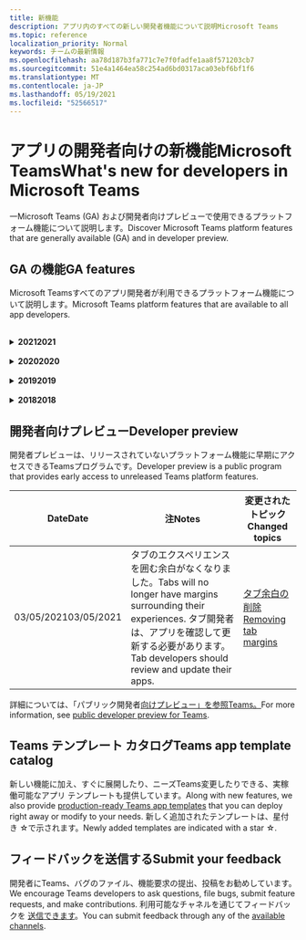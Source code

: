 ```yaml
---
title: 新機能
description: アプリ内のすべての新しい開発者機能について説明Microsoft Teams
ms.topic: reference
localization_priority: Normal
keywords: チームの最新情報
ms.openlocfilehash: aa78d187b3fa771c7e7f0fadfe1aa8f571203cb7
ms.sourcegitcommit: 51e4a1464ea58c254ad6bd0317aca03ebf6bf1f6
ms.translationtype: MT
ms.contentlocale: ja-JP
ms.lasthandoff: 05/19/2021
ms.locfileid: "52566517"
---
```

# <a name="whats-new-for-developers-in-microsoft-teams"></a><span data-ttu-id="814f4-104">アプリの開発者向けの新機能Microsoft Teams</span><span class="sxs-lookup"><span data-stu-id="814f4-104">What's new for developers in Microsoft Teams</span></span>

<span data-ttu-id="814f4-105">一Microsoft Teams (GA) および開発者向けプレビューで使用できるプラットフォーム機能について説明します。</span><span class="sxs-lookup"><span data-stu-id="814f4-105">Discover Microsoft Teams platform features that are generally available (GA) and in developer preview.</span></span>

## <a name="ga-features"></a><span data-ttu-id="814f4-106">GA の機能</span><span class="sxs-lookup"><span data-stu-id="814f4-106">GA features</span></span>

<span data-ttu-id="814f4-107">Microsoft Teamsすべてのアプリ開発者が利用できるプラットフォーム機能について説明します。</span><span class="sxs-lookup"><span data-stu-id="814f4-107">Microsoft Teams platform features that are available to all app developers.</span></span>

<br>

<details>

<summary><span data-ttu-id="814f4-108"><b>2021</b></span><span class="sxs-lookup"><span data-stu-id="814f4-108"><b>2021</b></span></span></summary>

| <span data-ttu-id="814f4-109">**Date**</span><span class="sxs-lookup"><span data-stu-id="814f4-109">**Date**</span></span> | <span data-ttu-id="814f4-110">**注**</span><span class="sxs-lookup"><span data-stu-id="814f4-110">**Notes**</span></span> | <span data-ttu-id="814f4-111">**変更されたトピック**</span><span class="sxs-lookup"><span data-stu-id="814f4-111">**Changed topics**</span></span> |
| -------- | --------- | ------------------ |
|<span data-ttu-id="814f4-112">05/13/2021</span><span class="sxs-lookup"><span data-stu-id="814f4-112">05/13/2021</span></span>|<span data-ttu-id="814f4-113">mConnect と Skooler に関する情報を追加しました。</span><span class="sxs-lookup"><span data-stu-id="814f4-113">Added information on mConnect and Skooler.</span></span>|[<span data-ttu-id="814f4-114">Moodle ラーニング管理システム</span><span class="sxs-lookup"><span data-stu-id="814f4-114">Moodle learning management system</span></span>](resources/moodle-overview.md)
|<span data-ttu-id="814f4-115">05/10/2021</span><span class="sxs-lookup"><span data-stu-id="814f4-115">05/10/2021</span></span>| <span data-ttu-id="814f4-116">マニフェスト v1.10 がリリースされました。</span><span class="sxs-lookup"><span data-stu-id="814f4-116">Manifest v1.10 is released.</span></span>|[<span data-ttu-id="814f4-117">マニフェスト スキーマ</span><span class="sxs-lookup"><span data-stu-id="814f4-117">Manifest schema</span></span>](resources/schema/manifest-schema.md) |
|<span data-ttu-id="814f4-118">05/10/2021</span><span class="sxs-lookup"><span data-stu-id="814f4-118">05/10/2021</span></span>| <span data-ttu-id="814f4-119">アプリのカスタマイズ機能。</span><span class="sxs-lookup"><span data-stu-id="814f4-119">App customization feature.</span></span>| [<span data-ttu-id="814f4-120">アプリのMicrosoft Teamsする</span><span class="sxs-lookup"><span data-stu-id="814f4-120">Designing your Microsoft Teams app</span></span>](~/concepts/design/design-teams-app-overview.md#app-customization) |
|<span data-ttu-id="814f4-121">05/07/2021</span><span class="sxs-lookup"><span data-stu-id="814f4-121">05/07/2021</span></span>| <span data-ttu-id="814f4-122">チャットでの音声通話とビデオ通話のディープ リンク。</span><span class="sxs-lookup"><span data-stu-id="814f4-122">Deep links for audio and video calls in chat.</span></span> |[<span data-ttu-id="814f4-123">ディープ リンク</span><span class="sxs-lookup"><span data-stu-id="814f4-123">Deep links</span></span>](concepts/build-and-test/deep-links.md#deep-linking-to-an-audio-or-audio-video-call) |
|<span data-ttu-id="814f4-124">04/30/2021</span><span class="sxs-lookup"><span data-stu-id="814f4-124">04/30/2021</span></span>|<span data-ttu-id="814f4-125">アプリをストアに発行する方法に関する新Teamsガイダンス。</span><span class="sxs-lookup"><span data-stu-id="814f4-125">New guidance on how to publish apps to the Teams store.</span></span>|<span data-ttu-id="814f4-126">[アプリを Teams ストア](concepts/deploy-and-publish/appsource/publish.md)に発行Teams[検証ガイドライン](concepts/deploy-and-publish/appsource/prepare/teams-store-validation-guidelines.md)</span><span class="sxs-lookup"><span data-stu-id="814f4-126">[Publish your app to the Teams store](concepts/deploy-and-publish/appsource/publish.md), [Teams store validation guidelines](concepts/deploy-and-publish/appsource/prepare/teams-store-validation-guidelines.md)</span></span> |
|<span data-ttu-id="814f4-127">04/29/2021</span><span class="sxs-lookup"><span data-stu-id="814f4-127">04/29/2021</span></span> | <span data-ttu-id="814f4-128">New: アダプティブ カードのユニバーサル アクション。</span><span class="sxs-lookup"><span data-stu-id="814f4-128">New: Universal Actions for Adaptive Cards.</span></span> | [<span data-ttu-id="814f4-129">アダプティブ カードのユニバーサル アクション</span><span class="sxs-lookup"><span data-stu-id="814f4-129">Universal Actions for Adaptive Cards</span></span>](task-modules-and-cards/cards/universal-actions-for-adaptive-cards/overview.md) |
|<span data-ttu-id="814f4-130">03/18/2021</span><span class="sxs-lookup"><span data-stu-id="814f4-130">03/18/2021</span></span>|<span data-ttu-id="814f4-131">注意: Bot Framework SDK のバージョン 4.10 以上に更新します。廃止プロセスと廃止プロセスを開始しました `TeamsInfo.getMembers` `TeamsInfo.GetMembersAsync` 。</span><span class="sxs-lookup"><span data-stu-id="814f4-131">Notice: Update to version 4.10 or above of the Bot Framework SDK, as we've started with the deprecation process for `TeamsInfo.getMembers` and `TeamsInfo.GetMembersAsync`.</span></span> | [<span data-ttu-id="814f4-132">チーム/チャット メンバーのボット API の変更</span><span class="sxs-lookup"><span data-stu-id="814f4-132">Bot API Changes for Team/Chat Members</span></span>](resources/team-chat-member-api-changes.md) |
|<span data-ttu-id="814f4-133">03/05/2021</span><span class="sxs-lookup"><span data-stu-id="814f4-133">03/05/2021</span></span>|<span data-ttu-id="814f4-134">注意: タブには、エクスペリエンスを囲む余白がなくなりました。</span><span class="sxs-lookup"><span data-stu-id="814f4-134">Notice: Tabs will no longer have margins surrounding their experiences.</span></span> <span data-ttu-id="814f4-135">タブ開発者は、アプリを確認して更新する必要があります。</span><span class="sxs-lookup"><span data-stu-id="814f4-135">Tab developers should review and update their apps.</span></span> | [<span data-ttu-id="814f4-136">タブ余白の削除</span><span class="sxs-lookup"><span data-stu-id="814f4-136">Removing tab margins</span></span>](resources/removing-tab-margins.md) |
|<span data-ttu-id="814f4-137">03/05/2021</span><span class="sxs-lookup"><span data-stu-id="814f4-137">03/05/2021</span></span>|<span data-ttu-id="814f4-138">既定のインストール スコープとグループ機能は、開発者プレビューに表示されます。</span><span class="sxs-lookup"><span data-stu-id="814f4-138">Default install scope and group capability is in developer preview.</span></span>| [<span data-ttu-id="814f4-139">既定のインストール スコープとグループ機能</span><span class="sxs-lookup"><span data-stu-id="814f4-139">Default install scope and group capability</span></span>](concepts/deploy-and-publish/add-default-install-scope.md) |
|<span data-ttu-id="814f4-140">03/05/2021</span><span class="sxs-lookup"><span data-stu-id="814f4-140">03/05/2021</span></span>|<span data-ttu-id="814f4-141">個人用アプリのタブを並べ替えます。</span><span class="sxs-lookup"><span data-stu-id="814f4-141">Reorder personal app tabs.</span></span>|[<span data-ttu-id="814f4-142">個人用アプリのチャット タブを並べ替える</span><span class="sxs-lookup"><span data-stu-id="814f4-142">Reorder the chat tab in personal apps</span></span>](tabs/how-to/create-tab-pages/content-page.md#reorder-static-personal-tabs)|
|<span data-ttu-id="814f4-143">03/04/2021</span><span class="sxs-lookup"><span data-stu-id="814f4-143">03/04/2021</span></span>|<span data-ttu-id="814f4-144">アダプティブ カードの情報マスキング。</span><span class="sxs-lookup"><span data-stu-id="814f4-144">Information masking in Adaptive cards.</span></span>| [<span data-ttu-id="814f4-145">アダプティブ カードの情報マスキング</span><span class="sxs-lookup"><span data-stu-id="814f4-145">Information masking in Adaptive cards</span></span>](task-modules-and-cards/cards/cards-format.md#information-masking-in-adaptive-cards) |
|<span data-ttu-id="814f4-146">02/19/2021</span><span class="sxs-lookup"><span data-stu-id="814f4-146">02/19/2021</span></span>|<span data-ttu-id="814f4-147">場所の機能が追加されました。</span><span class="sxs-lookup"><span data-stu-id="814f4-147">Added location capabilities.</span></span> <br/> <span data-ttu-id="814f4-148">場所機能の情報は、デバイス機能の概要、ネイティブ デバイスのアクセス許可、メディア機能の統合、QR またはバーコード スキャナー機能ファイルに追加されます。</span><span class="sxs-lookup"><span data-stu-id="814f4-148">Location capabilities information is added in the device capabilities overview, native device permissions, integrate media capabilities, and QR or barcode scanner capability files.</span></span>|<span data-ttu-id="814f4-149">[概要](concepts/device-capabilities/device-capabilities-overview.md)、[デバイスのアクセス許可の要求](concepts/device-capabilities/native-device-permissions.md)、[メディア機能の統合](concepts/device-capabilities/mobile-camera-image-permissions.md)[、QR またはバーコード](concepts/device-capabilities/qr-barcode-scanner-capability.md)スキャナー機能の統合、[場所の統合機能](concepts/device-capabilities/location-capability.md)</span><span class="sxs-lookup"><span data-stu-id="814f4-149">[Overview](concepts/device-capabilities/device-capabilities-overview.md), [Request device permissions](concepts/device-capabilities/native-device-permissions.md), [Integrate media capabilities](concepts/device-capabilities/mobile-camera-image-permissions.md), [Integrate QR or barcode scanner capability](concepts/device-capabilities/qr-barcode-scanner-capability.md), [Integrate location capabilities](concepts/device-capabilities/location-capability.md)</span></span> |
|<span data-ttu-id="814f4-150">02/18/2021</span><span class="sxs-lookup"><span data-stu-id="814f4-150">02/18/2021</span></span>|<span data-ttu-id="814f4-151">QR またはバーコード スキャナー機能を追加しました。</span><span class="sxs-lookup"><span data-stu-id="814f4-151">Added QR or barcode scanner capability.</span></span> <br/> <span data-ttu-id="814f4-152">QR またはバーコード スキャナーの機能情報は、デバイス機能の概要、ネイティブ デバイスのアクセス許可、およびメディア機能ファイルの統合に追加されます。</span><span class="sxs-lookup"><span data-stu-id="814f4-152">QR or barcode scanner  capability information is added in the device capabilities overview, native device permissions, and integrate media capabilities files.</span></span>|<span data-ttu-id="814f4-153">[概要](concepts/device-capabilities/device-capabilities-overview.md)、[デバイスのアクセス許可の要求](concepts/device-capabilities/native-device-permissions.md)、[メディア機能の統合](concepts/device-capabilities/mobile-camera-image-permissions.md)[、QR またはバーコード スキャナー機能の統合](concepts/device-capabilities/qr-barcode-scanner-capability.md)</span><span class="sxs-lookup"><span data-stu-id="814f4-153">[Overview](concepts/device-capabilities/device-capabilities-overview.md), [Request device permissions](concepts/device-capabilities/native-device-permissions.md), [Integrate media capabilities](concepts/device-capabilities/mobile-camera-image-permissions.md), [Integrate QR or barcode scanner capability](concepts/device-capabilities/qr-barcode-scanner-capability.md)</span></span> |
|<span data-ttu-id="814f4-154">02/09/2021</span><span class="sxs-lookup"><span data-stu-id="814f4-154">02/09/2021</span></span>|<span data-ttu-id="814f4-155">デバイス機能の概要を追加しました。</span><span class="sxs-lookup"><span data-stu-id="814f4-155">Added device capabilities overview.</span></span> <br/> <span data-ttu-id="814f4-156">マイク機能情報は、ネイティブ デバイスのアクセス許可に追加され、メディア機能ファイルを統合します。</span><span class="sxs-lookup"><span data-stu-id="814f4-156">Microphone capability information is added in the native device permissions and integrate media capabilities files.</span></span>|<span data-ttu-id="814f4-157">[概要](concepts/device-capabilities/device-capabilities-overview.md)、 [デバイスのアクセス許可の要求](concepts/device-capabilities/native-device-permissions.md)、 [メディア機能の統合](concepts/device-capabilities/mobile-camera-image-permissions.md)</span><span class="sxs-lookup"><span data-stu-id="814f4-157">[Overview](concepts/device-capabilities/device-capabilities-overview.md), [Request device permissions](concepts/device-capabilities/native-device-permissions.md), [Integrate media capabilities](concepts/device-capabilities/mobile-camera-image-permissions.md)</span></span>|

<br>

</details>

<br>

<details>
  
<summary><span data-ttu-id="814f4-158"><b>2020</b></span><span class="sxs-lookup"><span data-stu-id="814f4-158"><b>2020</b></span></span></summary>

| <span data-ttu-id="814f4-159">**Date**</span><span class="sxs-lookup"><span data-stu-id="814f4-159">**Date**</span></span> | <span data-ttu-id="814f4-160">**注**</span><span class="sxs-lookup"><span data-stu-id="814f4-160">**Notes**</span></span> | <span data-ttu-id="814f4-161">**変更されたトピック**</span><span class="sxs-lookup"><span data-stu-id="814f4-161">**Changed topics**</span></span> |
| -------- | --------- | ------------------ |
|<span data-ttu-id="814f4-162">11/30/2020</span><span class="sxs-lookup"><span data-stu-id="814f4-162">11/30/2020</span></span>|<span data-ttu-id="814f4-163">ID プラットフォームとタブTeams Toolkit Visual Studio Code統合。</span><span class="sxs-lookup"><span data-stu-id="814f4-163">Identity platform integration with Teams Toolkit and Visual Studio Code for tabs.</span></span>|[<span data-ttu-id="814f4-164">タブ用のシングル サインオンTeams ToolkitとVisual Studio Code認証</span><span class="sxs-lookup"><span data-stu-id="814f4-164">Single sign-on authentication with Teams Toolkit and Visual Studio Code for tabs</span></span>](toolkit/visual-studio-code-tab-sso.md)|
|<span data-ttu-id="814f4-165">11/16/2020</span><span class="sxs-lookup"><span data-stu-id="814f4-165">11/16/2020</span></span>|<span data-ttu-id="814f4-166">Teamsバージョン 1.8 に更新されたアプリ マニフェスト。</span><span class="sxs-lookup"><span data-stu-id="814f4-166">Teams app manifest updated to version 1.8.</span></span>|[<span data-ttu-id="814f4-167">リファレンス: マニフェスト スキーマのMicrosoft Teams</span><span class="sxs-lookup"><span data-stu-id="814f4-167">Reference: Manifest schema for Microsoft Teams</span></span>](resources/schema/manifest-schema.md)|
|<span data-ttu-id="814f4-168">11/10/2020</span><span class="sxs-lookup"><span data-stu-id="814f4-168">11/10/2020</span></span>|<span data-ttu-id="814f4-169">Teamsの設計ガイドラインを参照してください。</span><span class="sxs-lookup"><span data-stu-id="814f4-169">Teams bot design guidelines.</span></span>|[<span data-ttu-id="814f4-170">ボットの設計ガイドライン</span><span class="sxs-lookup"><span data-stu-id="814f4-170">Bot design guidelines</span></span>](bots/design/bots.md)|
|<span data-ttu-id="814f4-171">09/30/2020</span><span class="sxs-lookup"><span data-stu-id="814f4-171">09/30/2020</span></span>|<span data-ttu-id="814f4-172">モバイル デバイス上のボットへのファイルの送受信がサポートされています。</span><span class="sxs-lookup"><span data-stu-id="814f4-172">Sending and receiving files to bots on mobile devices is now supported.</span></span>|[<span data-ttu-id="814f4-173">ボットを介してファイルを送受信する</span><span class="sxs-lookup"><span data-stu-id="814f4-173">Send and receive files through your bot</span></span>](resources/bot-v3/bots-files.md)|
|<span data-ttu-id="814f4-174">09/22/2020</span><span class="sxs-lookup"><span data-stu-id="814f4-174">09/22/2020</span></span>|<span data-ttu-id="814f4-175">開発の開始に関する新Teams。</span><span class="sxs-lookup"><span data-stu-id="814f4-175">New information for getting started with Teams development.</span></span>|[<span data-ttu-id="814f4-176">アプリの最初のTeamsを作成する</span><span class="sxs-lookup"><span data-stu-id="814f4-176">Build your first Teams app overview</span></span>](build-your-first-app/build-first-app-overview.md)|
|<span data-ttu-id="814f4-177">09/18/2020</span><span class="sxs-lookup"><span data-stu-id="814f4-177">09/18/2020</span></span>|<span data-ttu-id="814f4-178">会議中のアプリのTeams (リリース プレビュー)。</span><span class="sxs-lookup"><span data-stu-id="814f4-178">Support for in-meeting Teams apps (Release Preview).</span></span>|<span data-ttu-id="814f4-179">[会議や会議Teamsアプリ](apps-in-teams-meetings/create-apps-for-teams-meetings.md)[のアプリをTeamsする](apps-in-teams-meetings/teams-apps-in-meetings.md)</span><span class="sxs-lookup"><span data-stu-id="814f4-179">[Create apps for Teams meetings](apps-in-teams-meetings/create-apps-for-teams-meetings.md) and [Apps in Teams meetings](apps-in-teams-meetings/teams-apps-in-meetings.md)</span></span>|
|<span data-ttu-id="814f4-180">08/19/2020</span><span class="sxs-lookup"><span data-stu-id="814f4-180">08/19/2020</span></span>|<span data-ttu-id="814f4-181">Microsoft TeamsメッセージをインポートGraph。</span><span class="sxs-lookup"><span data-stu-id="814f4-181">Import Teams messages with Microsoft Graph.</span></span>|[<span data-ttu-id="814f4-182">Microsoft Graph を使用してサードパーティのプラットフォーム メッセージを Teams にインポートする</span><span class="sxs-lookup"><span data-stu-id="814f4-182">Import third-party platform messages to Teams using Microsoft Graph</span></span>](graph-api/import-messages/import-external-messages-to-teams.md)
| <span data-ttu-id="814f4-183">08/12/2020</span><span class="sxs-lookup"><span data-stu-id="814f4-183">08/12/2020</span></span> |<span data-ttu-id="814f4-184">受信 Webhook でのアダプティブ カードのサポートが GA に移動しました。</span><span class="sxs-lookup"><span data-stu-id="814f4-184">Adaptive Cards support in incoming webhook moved to GA.</span></span>|[<span data-ttu-id="814f4-185">受信 Webhook を使用してアダプティブ カードを送信する</span><span class="sxs-lookup"><span data-stu-id="814f4-185">Send adaptive cards using an incoming webhook</span></span>](~/webhooks-and-connectors/how-to/connectors-using.md#send-adaptive-cards-using-an-incoming-webhook) |
|<span data-ttu-id="814f4-186">08/10/2020</span><span class="sxs-lookup"><span data-stu-id="814f4-186">08/10/2020</span></span>|<span data-ttu-id="814f4-187">アプリを使用Teamsを構築するVisual Studio Toolkit。</span><span class="sxs-lookup"><span data-stu-id="814f4-187">Get started building Teams apps with the Visual Studio Toolkit.</span></span>|[<span data-ttu-id="814f4-188">アプリとアプリのMicrosoft Teams ToolkitをVisual Studio Code</span><span class="sxs-lookup"><span data-stu-id="814f4-188">Build apps with the Microsoft Teams Toolkit and Visual Studio Code</span></span>](toolkit/visual-studio-overview.md) |
|<span data-ttu-id="814f4-189">08/06/2020</span><span class="sxs-lookup"><span data-stu-id="814f4-189">08/06/2020</span></span>|<span data-ttu-id="814f4-190">タブ SSO 認証のサポート。</span><span class="sxs-lookup"><span data-stu-id="814f4-190">Support for Tabs SSO authentication.</span></span>|<span data-ttu-id="814f4-191">[[SSO の設定] タブMicrosoft Teamsする](tabs/how-to/authentication/auth-aad-sso.md#develop-an-sso-microsoft-teams-tab)</span><span class="sxs-lookup"><span data-stu-id="814f4-191">[Develop an SSO Microsoft Teams Tab](tabs/how-to/authentication/auth-aad-sso.md#develop-an-sso-microsoft-teams-tab)</span></span> |
|<span data-ttu-id="814f4-192">07/27/2020</span><span class="sxs-lookup"><span data-stu-id="814f4-192">07/27/2020</span></span> | <span data-ttu-id="814f4-193">Graphボットとメッセージの管理 (パブリック プレビュー)。</span><span class="sxs-lookup"><span data-stu-id="814f4-193">Graph proactive bots and messages (Public Preview).</span></span>|[<span data-ttu-id="814f4-194">Microsoft Teams を使用して、プロアクティブ ボットのインストールとプロアクティブ メッセージングをGraph</span><span class="sxs-lookup"><span data-stu-id="814f4-194">Enable proactive bot installation and proactive messaging in Teams with Microsoft Graph</span></span>](graph-api/proactive-bots-and-messages/graph-proactive-bots-and-messages.md)|
| <span data-ttu-id="814f4-195">07/22/2020</span><span class="sxs-lookup"><span data-stu-id="814f4-195">07/22/2020</span></span> |<span data-ttu-id="814f4-196">モバイル デバイス機能の更新。</span><span class="sxs-lookup"><span data-stu-id="814f4-196">Mobile device capability updates.</span></span>|<span data-ttu-id="814f4-197">[[デバイスのアクセス許可を要求する] Microsoft Teamsタブ](concepts/device-capabilities/native-device-permissions.md)</span><span class="sxs-lookup"><span data-stu-id="814f4-197">[Request device permissions for your Microsoft Teams tab](concepts/device-capabilities/native-device-permissions.md)</span></span> |
|<span data-ttu-id="814f4-198">07/20/2020</span><span class="sxs-lookup"><span data-stu-id="814f4-198">07/20/2020</span></span>|<span data-ttu-id="814f4-199">TeamsAppSource 申請のアプリ検証ツール。</span><span class="sxs-lookup"><span data-stu-id="814f4-199">Teams App Validation Tool for AppSource submissions.</span></span>|[<span data-ttu-id="814f4-200">Teamsアプリ検証ツール</span><span class="sxs-lookup"><span data-stu-id="814f4-200">Teams App Validation Tool</span></span>](concepts/deploy-and-publish/appsource/prepare/submission-checklist.md)
|<span data-ttu-id="814f4-201">07/15/2020</span><span class="sxs-lookup"><span data-stu-id="814f4-201">07/15/2020</span></span>|<span data-ttu-id="814f4-202">ユーザーの仮想アシスタントを作成Teams。</span><span class="sxs-lookup"><span data-stu-id="814f4-202">Create a virtual assistant for Teams.</span></span>|[<span data-ttu-id="814f4-203">仮想アシスタントのMicrosoft Teams</span><span class="sxs-lookup"><span data-stu-id="814f4-203">Virtual Assistant for Microsoft Teams</span></span>](samples/virtual-assistant.md)|
|<span data-ttu-id="814f4-204">07/14/2020</span><span class="sxs-lookup"><span data-stu-id="814f4-204">07/14/2020</span></span>|<span data-ttu-id="814f4-205">ネイティブ読み込みインジケーターのドキュメントを表示する。</span><span class="sxs-lookup"><span data-stu-id="814f4-205">Surfacing a native loading indicator documentation.</span></span>|[<span data-ttu-id="814f4-206">ネイティブ読み込みインジケーターの表示</span><span class="sxs-lookup"><span data-stu-id="814f4-206">Showing a native loading indicator</span></span>](tabs/how-to/create-tab-pages/content-page.md#show-a-native-loading-indicator)
|<span data-ttu-id="814f4-207">07/01/2020</span><span class="sxs-lookup"><span data-stu-id="814f4-207">07/01/2020</span></span>|<span data-ttu-id="814f4-208">アプリの作成Teamsを開始Visual Studio Code Toolkit。</span><span class="sxs-lookup"><span data-stu-id="814f4-208">Get started building Teams apps with the Visual Studio Code Toolkit.</span></span>|[<span data-ttu-id="814f4-209">アプリとアプリのMicrosoft Teams ToolkitをVisual Studio Code</span><span class="sxs-lookup"><span data-stu-id="814f4-209">Build apps with the Microsoft Teams Toolkit and Visual Studio Code</span></span>](toolkit/visual-studio-code-overview.md) |
|<span data-ttu-id="814f4-210">07/01/2020</span><span class="sxs-lookup"><span data-stu-id="814f4-210">07/01/2020</span></span>|<span data-ttu-id="814f4-211">Web クライアントおよびデスクトップ クライアント用のタブ GA Teamsシングル サインオン。</span><span class="sxs-lookup"><span data-stu-id="814f4-211">Single sign-on for tabs GA for Teams web and desktop clients.</span></span>|[<span data-ttu-id="814f4-212">シングル Sign-On (SSO)</span><span class="sxs-lookup"><span data-stu-id="814f4-212">Single Sign-On (SSO)</span></span>](tabs/how-to/authentication/auth-aad-sso.md)|
|<span data-ttu-id="814f4-213">06/05/2020</span><span class="sxs-lookup"><span data-stu-id="814f4-213">06/05/2020</span></span>| <span data-ttu-id="814f4-214">バージョン 1.7 に更新されたマニフェスト スキーマ。</span><span class="sxs-lookup"><span data-stu-id="814f4-214">Manifest schema updated to version 1.7.</span></span>| [<span data-ttu-id="814f4-215">リファレンス: マニフェスト スキーマのMicrosoft Teams</span><span class="sxs-lookup"><span data-stu-id="814f4-215">Reference: Manifest schema for Microsoft Teams</span></span>](resources/schema/manifest-schema.md)|
|<span data-ttu-id="814f4-216">05/18/2020</span><span class="sxs-lookup"><span data-stu-id="814f4-216">05/18/2020</span></span>|<span data-ttu-id="814f4-217">アプリケーションとPower Virtual Agents統合Teams。</span><span class="sxs-lookup"><span data-stu-id="814f4-217">Integrate Power Virtual Agents with Teams.</span></span>|[<span data-ttu-id="814f4-218">チャットボットとPower Virtual Agentsを統合Microsoft Teams</span><span class="sxs-lookup"><span data-stu-id="814f4-218">Integrate a Power Virtual Agents chatbot with Microsoft Teams</span></span>](bots/how-to/add-power-virtual-agents-bot-to-teams.md)|
|<span data-ttu-id="814f4-219">04/01/2020</span><span class="sxs-lookup"><span data-stu-id="814f4-219">04/01/2020</span></span>|<span data-ttu-id="814f4-220">WFM システムを Shifts Connector と統合して、Teams。</span><span class="sxs-lookup"><span data-stu-id="814f4-220">Integrate WFM systems with Shifts Connector for Teams.</span></span>|[<span data-ttu-id="814f4-221">Microsoft TeamsWFM コネクタをシフトする</span><span class="sxs-lookup"><span data-stu-id="814f4-221">Microsoft Teams Shifts WFM connectors</span></span>](samples/shifts-wfm-connectors.md)
| <span data-ttu-id="814f4-222">03/24/2020</span><span class="sxs-lookup"><span data-stu-id="814f4-222">03/24/2020</span></span> | <span data-ttu-id="814f4-223">会話の 1 つのメンバーを取得するためのサポート、およびページメンバーの取得に関する追加のサポートが追加されました。</span><span class="sxs-lookup"><span data-stu-id="814f4-223">Added support for retrieving a single member of a conversation, and additional support for retrieving paged members.</span></span> | [<span data-ttu-id="814f4-224">Teams のコンテキストをボット用に取得する</span><span class="sxs-lookup"><span data-stu-id="814f4-224">Get Teams context for your bot</span></span>](~/bots/how-to/get-teams-context.md) |

<br>

</details>

<br>

<details>
  
<summary><span data-ttu-id="814f4-225"><b>2019</b></span><span class="sxs-lookup"><span data-stu-id="814f4-225"><b>2019</b></span></span></summary>

| <span data-ttu-id="814f4-226">**Date**</span><span class="sxs-lookup"><span data-stu-id="814f4-226">**Date**</span></span> | <span data-ttu-id="814f4-227">**注**</span><span class="sxs-lookup"><span data-stu-id="814f4-227">**Notes**</span></span> | <span data-ttu-id="814f4-228">**変更されたトピック**</span><span class="sxs-lookup"><span data-stu-id="814f4-228">**Changed topics**</span></span> |
| -------- | --------- | ------------------ |
| <span data-ttu-id="814f4-229">12/26/2019</span><span class="sxs-lookup"><span data-stu-id="814f4-229">12/26/2019</span></span> | <span data-ttu-id="814f4-230">ボットに送信されるペイロード内のパラメーターは暗号化されなくなったため、この値を使用してこれらのメッセージへのディープリンク `replyToId` を作成できます。</span><span class="sxs-lookup"><span data-stu-id="814f4-230">The `replyToId` parameter in payloads sent to a bot is no longer encrypted, allowing you to use this value to construct deeplinks to these messages.</span></span> <span data-ttu-id="814f4-231">メッセージ ペイロードには、パラメーターに暗号化された値が含まれます `legacy.replyToId` 。</span><span class="sxs-lookup"><span data-stu-id="814f4-231">Message payloads include the encrypted values in the parameter `legacy.replyToId`.</span></span>  |
| <span data-ttu-id="814f4-232">11/05/2019</span><span class="sxs-lookup"><span data-stu-id="814f4-232">11/05/2019</span></span> | <span data-ttu-id="814f4-233">JavaScript SDK を使用したシングル サインオンTeams使用します。</span><span class="sxs-lookup"><span data-stu-id="814f4-233">Single sign-on using the Teams JavaScript SDK.</span></span> | [<span data-ttu-id="814f4-234">シングル サインオン</span><span class="sxs-lookup"><span data-stu-id="814f4-234">Single sign-on</span></span>](tabs/how-to/authentication/auth-aad-sso.md) |
| <span data-ttu-id="814f4-235">10/31/2019</span><span class="sxs-lookup"><span data-stu-id="814f4-235">10/31/2019</span></span> | <span data-ttu-id="814f4-236">4.6 Bot Framework SDK を反映するように更新された会話型ボットとメッセージング拡張機能のドキュメント。</span><span class="sxs-lookup"><span data-stu-id="814f4-236">Conversational bots and messaging extension documentation updated to reflect the 4.6 Bot Framework SDK.</span></span> <span data-ttu-id="814f4-237">v3 SDK のドキュメントは、「リソース」セクションで参照できます。</span><span class="sxs-lookup"><span data-stu-id="814f4-237">Documentation for the v3 SDK is available in the Resources section.</span></span> | <span data-ttu-id="814f4-238">すべてのボットとメッセージング拡張機能のドキュメント。</span><span class="sxs-lookup"><span data-stu-id="814f4-238">All bot and messaging extension documentation.</span></span> |
| <span data-ttu-id="814f4-239">10/31/2019</span><span class="sxs-lookup"><span data-stu-id="814f4-239">10/31/2019</span></span> | <span data-ttu-id="814f4-240">新しいドキュメント構造と主要な記事のリファクタリング。</span><span class="sxs-lookup"><span data-stu-id="814f4-240">New documentation structure, and major article refactoring.</span></span> <span data-ttu-id="814f4-241">問題を作成して、任意のデッド リンクまたは 404 をGitHubしてください。</span><span class="sxs-lookup"><span data-stu-id="814f4-241">Please report any dead links or 404's by creating a GitHub Issue.</span></span> | <span data-ttu-id="814f4-242">彼ら皆！</span><span class="sxs-lookup"><span data-stu-id="814f4-242">All of them!</span></span> |
| <span data-ttu-id="814f4-243">09/13/2019</span><span class="sxs-lookup"><span data-stu-id="814f4-243">09/13/2019</span></span> | <span data-ttu-id="814f4-244">要求ボットは、アクション ベースのメッセージング拡張機能からインストールされます。</span><span class="sxs-lookup"><span data-stu-id="814f4-244">Request bot is installed from action-based messaging extension.</span></span> | [<span data-ttu-id="814f4-245">メッセージング拡張機能を使用してアクションを開始する</span><span class="sxs-lookup"><span data-stu-id="814f4-245">Initiate actions with messaging extensions</span></span>](resources/messaging-extension-v3/create-extensions.md#request-to-install-your-conversational-bot)
| <span data-ttu-id="814f4-246">08/28/2019</span><span class="sxs-lookup"><span data-stu-id="814f4-246">08/28/2019</span></span> | <span data-ttu-id="814f4-247">タブとコネクタのプライベート チャネルのサポート。</span><span class="sxs-lookup"><span data-stu-id="814f4-247">Support for private channels in tabs and Connectors.</span></span> | [<span data-ttu-id="814f4-248">タブのコンテキストを取得する</span><span class="sxs-lookup"><span data-stu-id="814f4-248">Get context for your tab</span></span>](tabs/how-to/access-teams-context.md#retrieving-context-in-private-channels) |
| <span data-ttu-id="814f4-249">06/20/2019</span><span class="sxs-lookup"><span data-stu-id="814f4-249">06/20/2019</span></span> | <span data-ttu-id="814f4-250">外部 Web サイトから、外部 Web サイトを別のチャネルTeamsします。</span><span class="sxs-lookup"><span data-stu-id="814f4-250">Share an external website, from an external website, into a Teams channel.</span></span> | [<span data-ttu-id="814f4-251">共有するTeams</span><span class="sxs-lookup"><span data-stu-id="814f4-251">Share to Teams</span></span>](~/share-to-teams.md) |
| <span data-ttu-id="814f4-252">05/25/2019</span><span class="sxs-lookup"><span data-stu-id="814f4-252">05/25/2019</span></span> | <span data-ttu-id="814f4-253">タスク モジュールからのボット メッセージで応答します。</span><span class="sxs-lookup"><span data-stu-id="814f4-253">Respond with bot message from task module.</span></span> | [<span data-ttu-id="814f4-254">タスク モジュールからのボット メッセージで応答する</span><span class="sxs-lookup"><span data-stu-id="814f4-254">Respond with bot message from task module</span></span>](resources/messaging-extension-v3/create-extensions.md#respond-with-an-adaptive-card-message-sent-from-a-bot) |
| <span data-ttu-id="814f4-255">05/25/2019</span><span class="sxs-lookup"><span data-stu-id="814f4-255">05/25/2019</span></span> | <span data-ttu-id="814f4-256">グループ チャット内のボット。</span><span class="sxs-lookup"><span data-stu-id="814f4-256">Bots in group chats.</span></span> | [<span data-ttu-id="814f4-257">グループ チャットまたはチャネルでボットを操作する</span><span class="sxs-lookup"><span data-stu-id="814f4-257">Interact with a bot in group chat or channel</span></span>](~/concepts/bots/bot-conversations/bots-conv-channel.md) |
| <span data-ttu-id="814f4-258">05/20/2019</span><span class="sxs-lookup"><span data-stu-id="814f4-258">05/20/2019</span></span> | <span data-ttu-id="814f4-259">アプリ マニフェストのローカライズ。</span><span class="sxs-lookup"><span data-stu-id="814f4-259">App manifest localization.</span></span> | [<span data-ttu-id="814f4-260">アプリのローカライズ</span><span class="sxs-lookup"><span data-stu-id="814f4-260">App localization</span></span>](~/publishing/apps-localization.md) |
| <span data-ttu-id="814f4-261">05/20/2019</span><span class="sxs-lookup"><span data-stu-id="814f4-261">05/20/2019</span></span> | <span data-ttu-id="814f4-262">メッセージアクション。</span><span class="sxs-lookup"><span data-stu-id="814f4-262">Message actions.</span></span> | [<span data-ttu-id="814f4-263">メッセージアクション</span><span class="sxs-lookup"><span data-stu-id="814f4-263">Message Actions</span></span>](resources/messaging-extension-v3/create-extensions.md#action-type-message-extensions) |
| <span data-ttu-id="814f4-264">05/20/2019</span><span class="sxs-lookup"><span data-stu-id="814f4-264">05/20/2019</span></span> | <span data-ttu-id="814f4-265">リンク解除 (カスタム URL プレビュー)。</span><span class="sxs-lookup"><span data-stu-id="814f4-265">Link unfurling (custom URL previews).</span></span> | [<span data-ttu-id="814f4-266">リンク展開</span><span class="sxs-lookup"><span data-stu-id="814f4-266">Link unfurling</span></span>](messaging-extensions/how-to/link-unfurling.md)|
| <span data-ttu-id="814f4-267">05/06/2019</span><span class="sxs-lookup"><span data-stu-id="814f4-267">05/06/2019</span></span> | <span data-ttu-id="814f4-268">ストア アプリのアプリケーション認定プログラム。</span><span class="sxs-lookup"><span data-stu-id="814f4-268">Application Certification program for store apps.</span></span> | [<span data-ttu-id="814f4-269">アプリケーション認定</span><span class="sxs-lookup"><span data-stu-id="814f4-269">Application Certification</span></span>](~/concepts/deploy-and-publish/appsource/post-publish/overview.md#complete-microsoft-365-certification) |
| <span data-ttu-id="814f4-270">05/06/2019</span><span class="sxs-lookup"><span data-stu-id="814f4-270">05/06/2019</span></span> | <span data-ttu-id="814f4-271">アプリ テンプレートが利用可能になります。</span><span class="sxs-lookup"><span data-stu-id="814f4-271">App Templates are now available.</span></span> | [<span data-ttu-id="814f4-272">アプリ テンプレート</span><span class="sxs-lookup"><span data-stu-id="814f4-272">App Templates</span></span>](~/samples/app-templates.md) |
| <span data-ttu-id="814f4-273">04/23/2019</span><span class="sxs-lookup"><span data-stu-id="814f4-273">04/23/2019</span></span> | <span data-ttu-id="814f4-274">アクション ベースのメッセージング拡張機能が利用可能になります。</span><span class="sxs-lookup"><span data-stu-id="814f4-274">Action-based Messaging Extensions are now available.</span></span> | [<span data-ttu-id="814f4-275">アクション ベースのメッセージ拡張機能</span><span class="sxs-lookup"><span data-stu-id="814f4-275">Action-based Message Extensions</span></span>](~/concepts/messaging-extensions/create-extensions.md) |
| <span data-ttu-id="814f4-276">02/18/2019</span><span class="sxs-lookup"><span data-stu-id="814f4-276">02/18/2019</span></span> | <span data-ttu-id="814f4-277">プライベート チャットへのディープ リンクの作成は、開発者のプレビューから外れ、利用できます。</span><span class="sxs-lookup"><span data-stu-id="814f4-277">Creating deep links to private chat is out of developer preview and available.</span></span> | [<span data-ttu-id="814f4-278">チャットへのディープ リンクの設定</span><span class="sxs-lookup"><span data-stu-id="814f4-278">Deep linking to a chat</span></span>](concepts/build-and-test/deep-links.md#deep-linking-to-a-chat) |
| <span data-ttu-id="814f4-279">01/23/2019</span><span class="sxs-lookup"><span data-stu-id="814f4-279">01/23/2019</span></span> | <span data-ttu-id="814f4-280">タブ コンテキストでの SKU と licenceType 情報の表示。</span><span class="sxs-lookup"><span data-stu-id="814f4-280">Surfacing SKU and licenceType information in the tab context.</span></span> | [<span data-ttu-id="814f4-281">タブ コンテキスト</span><span class="sxs-lookup"><span data-stu-id="814f4-281">Tab Context</span></span>](~/concepts/tabs/tabs-context.md) |

<br>

</details>

<br>

<details>

<summary><span data-ttu-id="814f4-282"><b>2018</b></span><span class="sxs-lookup"><span data-stu-id="814f4-282"><b>2018</b></span></span></summary>

| <span data-ttu-id="814f4-283">**Date**</span><span class="sxs-lookup"><span data-stu-id="814f4-283">**Date**</span></span> | <span data-ttu-id="814f4-284">**注**</span><span class="sxs-lookup"><span data-stu-id="814f4-284">**Notes**</span></span> | <span data-ttu-id="814f4-285">**変更されたトピック**</span><span class="sxs-lookup"><span data-stu-id="814f4-285">**Changed topics**</span></span> |
| -------- | --------- | ------------------ |
| <span data-ttu-id="814f4-286">2018 年 11 月 12 日</span><span class="sxs-lookup"><span data-stu-id="814f4-286">11/12/2018</span></span> | <span data-ttu-id="814f4-287">グループ チャット内のタブは、リリース済みバージョンの Teamsで使用し、開発者プレビューから移動されました。</span><span class="sxs-lookup"><span data-stu-id="814f4-287">Tabs in group chat is now available in the released version of Teams, and has been moved out of developer preview.</span></span> <span data-ttu-id="814f4-288">この作業の一環として、[タブ] セクションはわかりやすくするために再作業されています。</span><span class="sxs-lookup"><span data-stu-id="814f4-288">As part of this work, the tabs section has been reworked for clarity.</span></span>| [<span data-ttu-id="814f4-289">構成可能なタブ</span><span class="sxs-lookup"><span data-stu-id="814f4-289">Configurable tabs</span></span>](~/concepts/tabs/tabs-configurable.md) |
| <span data-ttu-id="814f4-290">11/11/2018</span><span class="sxs-lookup"><span data-stu-id="814f4-290">11/11/2018</span></span> | <span data-ttu-id="814f4-291">ノード JS と .NET/C# の開始は、Teams で App Studio を使用するように更新され、Azure での Node ベースの Teams アプリのホスティングに新しいセクションが追加されました。</span><span class="sxs-lookup"><span data-stu-id="814f4-291">Getting started for Node JS and for .NET/C# has been updated to use App Studio in Teams, and a new section has been added on hosting Node based Teams apps in Azure.</span></span> | <span data-ttu-id="814f4-292">[C#/.NET](~/get-started/get-started-dotnet-app-studio.md)と App Studio を使用して Microsoft Teams プラットフォームで始める 、 Node JS と[App Studio](~/get-started/get-started-nodejs-app-studio.md)を使用した Microsoft Teams プラットフォームの使用を開始する[、Azure](~/get-started/get-started-nodejs-in-azure.md)でノード Teams アプリをホストする</span><span class="sxs-lookup"><span data-stu-id="814f4-292">[Get started on the Microsoft Teams platform with C#/.NET and App Studio](~/get-started/get-started-dotnet-app-studio.md),  [Get started on the Microsoft Teams platform with Node JS and App Studio](~/get-started/get-started-nodejs-app-studio.md), [Host your Node Teams app in Azure](~/get-started/get-started-nodejs-in-azure.md)</span></span>|
| <span data-ttu-id="814f4-293">11/09/2018</span><span class="sxs-lookup"><span data-stu-id="814f4-293">11/09/2018</span></span> | <span data-ttu-id="814f4-294">これで、ユーザー間のプライベート チャットへのディープ リンクを作成できます。</span><span class="sxs-lookup"><span data-stu-id="814f4-294">You can now create deep links to private chats between users.</span></span> | [<span data-ttu-id="814f4-295">チャットへのディープ リンクの設定</span><span class="sxs-lookup"><span data-stu-id="814f4-295">Deep linking to a chat</span></span>](concepts/build-and-test/deep-links.md#deep-linking-to-a-chat) |
| <span data-ttu-id="814f4-296">2018 年 11 月 8 日</span><span class="sxs-lookup"><span data-stu-id="814f4-296">11/08/2018</span></span> | <span data-ttu-id="814f4-297">SharePoint Framework 1.7 が出荷され、web パーツとして [Microsoft Teams] タブSharePoint Framework機能が追加されました。</span><span class="sxs-lookup"><span data-stu-id="814f4-297">SharePoint Framework 1.7 has shipped and with it a new feature to use Microsoft Teams tab as a SharePoint Framework web part.</span></span> | <span data-ttu-id="814f4-298">[[タブ] SharePoint](~/concepts/tabs/tabs-in-sharepoint.md)</span><span class="sxs-lookup"><span data-stu-id="814f4-298">[Tabs in SharePoint](~/concepts/tabs/tabs-in-sharepoint.md)</span></span> |
| <span data-ttu-id="814f4-299">11/05/2018</span><span class="sxs-lookup"><span data-stu-id="814f4-299">11/05/2018</span></span> | <span data-ttu-id="814f4-300">タスク **モジュール機能** がリリースされました。</span><span class="sxs-lookup"><span data-stu-id="814f4-300">The **task module** feature was released.</span></span> <span data-ttu-id="814f4-301">タスク モジュールを使用すると、ボットとタブの両方から、Teamsアプリケーションでモーダル ポップアップ エクスペリエンスを作成できます。</span><span class="sxs-lookup"><span data-stu-id="814f4-301">A task module allows you to create modal popup experiences in your Teams application, from both bots and tabs.</span></span> <span data-ttu-id="814f4-302">ポップアップ内では、独自のカスタム HTML/JavaScript コードを実行したり、YouTube や Microsoft Stream ビデオなどの -based ウィジェットを表示したり、アダプティブ カードを `<iframe>` [表示することができます](/adaptive-cards/)。</span><span class="sxs-lookup"><span data-stu-id="814f4-302">Inside the popup, you can run your own custom HTML/JavaScript code, show an `<iframe>`-based widget such as a YouTube or Microsoft Stream video, or display an [Adaptive card](/adaptive-cards/).</span></span> | <span data-ttu-id="814f4-303">[タスク モジュールの概要](~/concepts/task-modules/task-modules-overview.md)、 [タブ内のタスク モジュール](~/concepts/task-modules/task-modules-tabs.md)、  [ボット内のタスク モジュール](~/concepts/task-modules/task-modules-bots.md)</span><span class="sxs-lookup"><span data-stu-id="814f4-303">[Task module Overview](~/concepts/task-modules/task-modules-overview.md), [task module in tabs](~/concepts/task-modules/task-modules-tabs.md),  [task module in bots](~/concepts/task-modules/task-modules-bots.md)</span></span> |
| <span data-ttu-id="814f4-304">10/05/2018</span><span class="sxs-lookup"><span data-stu-id="814f4-304">10/05/2018</span></span> | <span data-ttu-id="814f4-305">カードの書式設定情報は、デスクトップ、iOS、Android クライアントで更新され、テストTeams。</span><span class="sxs-lookup"><span data-stu-id="814f4-305">Formatting information for cards has been updated and tested in the desktop, iOS, and Android clients for Teams.</span></span> | <span data-ttu-id="814f4-306">[カード](~/concepts/cards/cards.md)、 [カードの書式設定](~/concepts/cards/cards-format.md)</span><span class="sxs-lookup"><span data-stu-id="814f4-306">[Cards](~/concepts/cards/cards.md), [Card formatting](~/concepts/cards/cards-format.md)</span></span> |
| <span data-ttu-id="814f4-307">09/24/2018</span><span class="sxs-lookup"><span data-stu-id="814f4-307">09/24/2018</span></span> | <span data-ttu-id="814f4-308">Microsoft Graph 用の通話とオンライン会議 API がベータ版にリリースされ、Teams アプリは音声とビデオを使用してユーザーと豊富なやり取りを行うことができます。</span><span class="sxs-lookup"><span data-stu-id="814f4-308">Calls and online meetings APIs for Microsoft Graph were released to beta, and Teams apps can now interact with users in rich ways using voice and video.</span></span> | <span data-ttu-id="814f4-309">[通話とオンライン会議](~/concepts/calls-and-meetings/registering-calling-bot.md)ボット [,](~/concepts/calls-and-meetings/real-time-media-concepts.md)リアルタイムメディアの概念 [,](~/concepts/calls-and-meetings/registering-calling-bot.md)呼び出しボットの登録 [,](~/concepts/calls-and-meetings/debugging-local-testing-calling-meeting-bots.md)デバッグとローカルテスト , [アプリケーション](~/concepts/calls-and-meetings/requirements-considerations-application-hosted-media-bots.md)ホスト型メディア , 着信通話通知 [の処理](~/concepts/calls-and-meetings/call-notifications.md)</span><span class="sxs-lookup"><span data-stu-id="814f4-309">[Calls and online meetings bots](~/concepts/calls-and-meetings/registering-calling-bot.md), [Real-time media concepts](~/concepts/calls-and-meetings/real-time-media-concepts.md), [Registering a calling bot](~/concepts/calls-and-meetings/registering-calling-bot.md), [Debugging and local testing](~/concepts/calls-and-meetings/debugging-local-testing-calling-meeting-bots.md), [Application-hosted media](~/concepts/calls-and-meetings/requirements-considerations-application-hosted-media-bots.md), [Handling incoming call notifications](~/concepts/calls-and-meetings/call-notifications.md)</span></span> |
| <span data-ttu-id="814f4-310">09/11/2018</span><span class="sxs-lookup"><span data-stu-id="814f4-310">09/11/2018</span></span> | <span data-ttu-id="814f4-311">タブ構成ページの高さが大幅に向上しました。</span><span class="sxs-lookup"><span data-stu-id="814f4-311">Tab configuration pages are now significantly taller.</span></span> | [<span data-ttu-id="814f4-312">タブデザイン</span><span class="sxs-lookup"><span data-stu-id="814f4-312">Tab Design</span></span>](tabs/design/tabs.md) |
| <span data-ttu-id="814f4-313">08/15/2018</span><span class="sxs-lookup"><span data-stu-id="814f4-313">08/15/2018</span></span> | <span data-ttu-id="814f4-314">アダプティブ カードは、アダプティブ カードでサポートTeams。</span><span class="sxs-lookup"><span data-stu-id="814f4-314">Adaptive cards are now supported in Teams.</span></span>|[<span data-ttu-id="814f4-315">Teams でのアダプティブ カードのアクション</span><span class="sxs-lookup"><span data-stu-id="814f4-315">Adaptive card actions in Teams</span></span>](task-modules-and-cards/cards/cards-reference.md#adaptive-card) |
| <span data-ttu-id="814f4-316">08/10/2018</span><span class="sxs-lookup"><span data-stu-id="814f4-316">08/10/2018</span></span> | <span data-ttu-id="814f4-317">DevTools のクライアント サポート。</span><span class="sxs-lookup"><span data-stu-id="814f4-317">Client support for DevTools.</span></span>| [<span data-ttu-id="814f4-318">デスクトップ クライアントMicrosoft Teams DevTools</span><span class="sxs-lookup"><span data-stu-id="814f4-318">DevTools for the Microsoft Teams Desktop Client</span></span>](~/resources/dev-preview/developer-preview-tools.md)|
| <span data-ttu-id="814f4-319">08/08/2018</span><span class="sxs-lookup"><span data-stu-id="814f4-319">08/08/2018</span></span> | <span data-ttu-id="814f4-320">メッセージング拡張機能は複数のコマンドをサポートしています。</span><span class="sxs-lookup"><span data-stu-id="814f4-320">Messaging extensions now supports multiple commands.</span></span> <span data-ttu-id="814f4-321">この機能は現在Developer Previewされ、すべてのユーザーにリリースされました。</span><span class="sxs-lookup"><span data-stu-id="814f4-321">This feature has been in Developer Preview, and is now released to all users.</span></span>| [<span data-ttu-id="814f4-322">composeExtensions.commands</span><span class="sxs-lookup"><span data-stu-id="814f4-322">composeExtensions.commands</span></span>](~/resources/schema/manifest-schema.md#composeextensionscommands)|
| <span data-ttu-id="814f4-323">08/07/2018</span><span class="sxs-lookup"><span data-stu-id="814f4-323">08/07/2018</span></span> | <span data-ttu-id="814f4-324">コネクタでインライン構成がサポートされました。</span><span class="sxs-lookup"><span data-stu-id="814f4-324">Inline configuration is now supported in Connectors.</span></span> <span data-ttu-id="814f4-325">Connectors のドキュメントも、わかりやすくするために改訂および拡張されました。</span><span class="sxs-lookup"><span data-stu-id="814f4-325">The Connectors documentation has also been revised and expanded for clarity.</span></span>| [<span data-ttu-id="814f4-326">コネクタ</span><span class="sxs-lookup"><span data-stu-id="814f4-326">Connectors</span></span>](~/concepts/connectors/connectors.md)|
| <span data-ttu-id="814f4-327">08/06/2018</span><span class="sxs-lookup"><span data-stu-id="814f4-327">08/06/2018</span></span> | <span data-ttu-id="814f4-328">これで、ボットはファイルの送受信を行うことができます。</span><span class="sxs-lookup"><span data-stu-id="814f4-328">Your bot can now send and receive files.</span></span>| [<span data-ttu-id="814f4-329">ボットを介してファイルを送受信する</span><span class="sxs-lookup"><span data-stu-id="814f4-329">Send and receive files through your bot</span></span>](~/bots/how-to/bots-filesv4.md)|
| <span data-ttu-id="814f4-330">07/23/2018</span><span class="sxs-lookup"><span data-stu-id="814f4-330">07/23/2018</span></span> | <span data-ttu-id="814f4-331">アプリの再認定に関する情報が [発行] セクションに追加されました。</span><span class="sxs-lookup"><span data-stu-id="814f4-331">Information about app re-certification has been added to the Publishing section.</span></span> |[<span data-ttu-id="814f4-332">マニフェストのアクセス許可</span><span class="sxs-lookup"><span data-stu-id="814f4-332">Manifest permissions</span></span>](resources/schema/manifest-schema.md#permissions)|
| <span data-ttu-id="814f4-333">07/16/2018</span><span class="sxs-lookup"><span data-stu-id="814f4-333">07/16/2018</span></span> | <span data-ttu-id="814f4-334">タブ構成ページには、より多くの領域が割り当てられている。</span><span class="sxs-lookup"><span data-stu-id="814f4-334">More space has been allocated to the tab configuration page.</span></span> | [<span data-ttu-id="814f4-335">タブ構成ページが大幅に高い</span><span class="sxs-lookup"><span data-stu-id="814f4-335">The tab configuration page is significantly taller</span></span>](tabs/design/tabs.md)|
| <span data-ttu-id="814f4-336">07/12/2018</span><span class="sxs-lookup"><span data-stu-id="814f4-336">07/12/2018</span></span> | <span data-ttu-id="814f4-337">ゲスト アクセスに関する情報。</span><span class="sxs-lookup"><span data-stu-id="814f4-337">Information on guest access.</span></span> | [<span data-ttu-id="814f4-338">Microsoft Teams でのゲスト アクセス</span><span class="sxs-lookup"><span data-stu-id="814f4-338">Guest access in Microsoft Teams</span></span>](/microsoftteams/guest-access#guest-access-overview)|
| <span data-ttu-id="814f4-339">06/07/2018</span><span class="sxs-lookup"><span data-stu-id="814f4-339">06/07/2018</span></span> | <span data-ttu-id="814f4-340">テナント アプリ カタログMicrosoft Teams情報が追加されました。</span><span class="sxs-lookup"><span data-stu-id="814f4-340">Information for the Microsoft Teams Tenant App Catalog has been added.</span></span> | [<span data-ttu-id="814f4-341">アプリをMicrosoft Teamsする</span><span class="sxs-lookup"><span data-stu-id="814f4-341">Publish your Microsoft Teams app</span></span>](~/publishing/apps-publish.md)|
| <span data-ttu-id="814f4-342">05/29/2018</span><span class="sxs-lookup"><span data-stu-id="814f4-342">05/29/2018</span></span> | <span data-ttu-id="814f4-343">アダプティブ カードは、Teams。</span><span class="sxs-lookup"><span data-stu-id="814f4-343">Adaptive cards are supported in Teams.</span></span> | [<span data-ttu-id="814f4-344">Teams でのアダプティブ カードのアクション</span><span class="sxs-lookup"><span data-stu-id="814f4-344">Adaptive card actions in Teams</span></span>](task-modules-and-cards/cards/cards-reference.md) |
| <span data-ttu-id="814f4-345">04/17/2018</span><span class="sxs-lookup"><span data-stu-id="814f4-345">04/17/2018</span></span> | <span data-ttu-id="814f4-346">replyToID がペイロードに追加され、カード `Invoke` アクションが `MessageBack` 実行されます。</span><span class="sxs-lookup"><span data-stu-id="814f4-346">replyToID has been added to the payload for the `Invoke` and `MessageBack` card actions.</span></span> <span data-ttu-id="814f4-347">これは、カードアクションが送信されたメッセージを更新する必要がある場合に特に便利です。</span><span class="sxs-lookup"><span data-stu-id="814f4-347">This is especially useful if you need to update the message that the card action came from.</span></span> | [<span data-ttu-id="814f4-348">カードアクション</span><span class="sxs-lookup"><span data-stu-id="814f4-348">Card actions</span></span>](~/concepts/cards/cards-actions.md)|
| <span data-ttu-id="814f4-349">04/12/2018</span><span class="sxs-lookup"><span data-stu-id="814f4-349">04/12/2018</span></span> | <span data-ttu-id="814f4-350">このトピックは、プログラミング インターフェイスとこのドキュメント セットTeams変更を追跡するために追加されました。</span><span class="sxs-lookup"><span data-stu-id="814f4-350">Added this topic to track changes to the Teams programming interface and this documentation set.</span></span> | [<span data-ttu-id="814f4-351">新機能</span><span class="sxs-lookup"><span data-stu-id="814f4-351">What's new</span></span>](~/whats-new.md)|
| <span data-ttu-id="814f4-352">04/10/2018</span><span class="sxs-lookup"><span data-stu-id="814f4-352">04/10/2018</span></span> | <span data-ttu-id="814f4-353">パスでテナント ID を一貫して使用する認証 URL を変更しました。</span><span class="sxs-lookup"><span data-stu-id="814f4-353">Changed authentication URLs to consistently use the tenant ID in the path.</span></span> | <span data-ttu-id="814f4-354">[タブの認証フロー](~/concepts/authentication/auth-flow-tab.md) [、AAD タブ認証](~/concepts/authentication/auth-tab-AAD.md)</span><span class="sxs-lookup"><span data-stu-id="814f4-354">[Authentication flow for Tabs](~/concepts/authentication/auth-flow-tab.md), [AAD Tab authentication](~/concepts/authentication/auth-tab-AAD.md)</span></span>|
| <span data-ttu-id="814f4-355">04/06/2018</span><span class="sxs-lookup"><span data-stu-id="814f4-355">04/06/2018</span></span> | <span data-ttu-id="814f4-356">コマンド ボックスの使用に関する設計ガイドラインを追加しました。</span><span class="sxs-lookup"><span data-stu-id="814f4-356">Added design guidelines for using the Command Box.</span></span> |<span data-ttu-id="814f4-357">[[コマンド] ボックス](~/resources/design/framework/command-box.md)</span><span class="sxs-lookup"><span data-stu-id="814f4-357">[Command box](~/resources/design/framework/command-box.md)</span></span>|
| <span data-ttu-id="814f4-358">04/02/2018</span><span class="sxs-lookup"><span data-stu-id="814f4-358">04/02/2018</span></span> | <span data-ttu-id="814f4-359">ボットを使用してアプリの通知を送信する。</span><span class="sxs-lookup"><span data-stu-id="814f4-359">Using bots to send notifications for your app.</span></span> |[<span data-ttu-id="814f4-360">通知のみのボット</span><span class="sxs-lookup"><span data-stu-id="814f4-360">Notification-only bots</span></span>](~/concepts/bots/bots-notification-only.md)|
| <span data-ttu-id="814f4-361">03/27/2018</span><span class="sxs-lookup"><span data-stu-id="814f4-361">03/27/2018</span></span> | <span data-ttu-id="814f4-362">プロアクティブ メッセージングのドキュメントを拡張しました。</span><span class="sxs-lookup"><span data-stu-id="814f4-362">Expanded documentation for proactive messaging.</span></span> |[<span data-ttu-id="814f4-363">会話の開始</span><span class="sxs-lookup"><span data-stu-id="814f4-363">Starting a conversation</span></span>](./concepts/bots/bot-conversations/bots-conv-proactive.md)|
| <span data-ttu-id="814f4-364">03/15/2018</span><span class="sxs-lookup"><span data-stu-id="814f4-364">03/15/2018</span></span> | <span data-ttu-id="814f4-365">カードのリファクタリングされたドキュメント。</span><span class="sxs-lookup"><span data-stu-id="814f4-365">Refactored documentation for cards.</span></span> |<span data-ttu-id="814f4-366">[カード](~/concepts/cards/cards.md)、 [カードアクション](~/concepts/cards/cards-actions.md)、 [カードの書式設定](~/concepts/cards/cards-format.md)、 [カード参照](~/concepts/cards/cards-reference.md)</span><span class="sxs-lookup"><span data-stu-id="814f4-366">[Cards](~/concepts/cards/cards.md), [Card actions](~/concepts/cards/cards-actions.md), [Card formatting](~/concepts/cards/cards-format.md), [Card reference](~/concepts/cards/cards-reference.md)</span></span>|
| <span data-ttu-id="814f4-367">03/03/2018</span><span class="sxs-lookup"><span data-stu-id="814f4-367">03/03/2018</span></span> | <span data-ttu-id="814f4-368">App Studio のTeams追加しました。</span><span class="sxs-lookup"><span data-stu-id="814f4-368">Added documentation for Teams App Studio.</span></span> |<span data-ttu-id="814f4-369">App Studio[でアプリTeams開発](~/get-started/get-started-app-studio.md)する 、 App Studio で[コントロール ライブラリを使用する](~/get-started/app-studio-component-library.md)</span><span class="sxs-lookup"><span data-stu-id="814f4-369">[Quickly develop apps with Teams App Studio](~/get-started/get-started-app-studio.md), [Using the control library in App Studio](~/get-started/app-studio-component-library.md)</span></span>|
| <span data-ttu-id="814f4-370">02/27/2018</span><span class="sxs-lookup"><span data-stu-id="814f4-370">02/27/2018</span></span> | <span data-ttu-id="814f4-371">AsTeamsChannelAccounts() メソッドを示すサンプル コードを追加しました。</span><span class="sxs-lookup"><span data-stu-id="814f4-371">Added sample code to demonstrate AsTeamsChannelAccounts() method.</span></span> |[<span data-ttu-id="814f4-372">コンテキストをボット用に取得する</span><span class="sxs-lookup"><span data-stu-id="814f4-372">Get context for your bot</span></span>](~/concepts/bots/bots-context.md)|
| <span data-ttu-id="814f4-373">02/05/2018</span><span class="sxs-lookup"><span data-stu-id="814f4-373">02/05/2018</span></span> | <span data-ttu-id="814f4-374">ユーザー設定の使用を開始する方法に関するC#。</span><span class="sxs-lookup"><span data-stu-id="814f4-374">Added topics for getting started using C#.</span></span> |[<span data-ttu-id="814f4-375">Microsoft Teams プラットフォームで C#/.NET を使い始める</span><span class="sxs-lookup"><span data-stu-id="814f4-375">Get started on the Microsoft Teams platform with C#/.NET</span></span>](./get-started/get-started-dotnet-app-studio.md)|

<br>

</details>

## <a name="developer-preview"></a><span data-ttu-id="814f4-376">開発者向けプレビュー</span><span class="sxs-lookup"><span data-stu-id="814f4-376">Developer preview</span></span>

<span data-ttu-id="814f4-377">開発者プレビューは、リリースされていないプラットフォーム機能に早期にアクセスできるTeamsプログラムです。</span><span class="sxs-lookup"><span data-stu-id="814f4-377">Developer preview is a public program that provides early access to unreleased Teams platform features.</span></span>  

| <span data-ttu-id="814f4-378">**Date**</span><span class="sxs-lookup"><span data-stu-id="814f4-378">**Date**</span></span> | <span data-ttu-id="814f4-379">**注**</span><span class="sxs-lookup"><span data-stu-id="814f4-379">**Notes**</span></span> | <span data-ttu-id="814f4-380">**変更されたトピック**</span><span class="sxs-lookup"><span data-stu-id="814f4-380">**Changed topics**</span></span> |
| -------- | --------- | ------------------ |
|<span data-ttu-id="814f4-381">03/05/2021</span><span class="sxs-lookup"><span data-stu-id="814f4-381">03/05/2021</span></span>| <span data-ttu-id="814f4-382">タブのエクスペリエンスを囲む余白がなくなりました。</span><span class="sxs-lookup"><span data-stu-id="814f4-382">Tabs will no longer have margins surrounding their experiences.</span></span> <span data-ttu-id="814f4-383">タブ開発者は、アプリを確認して更新する必要があります。</span><span class="sxs-lookup"><span data-stu-id="814f4-383">Tab developers should review and update their apps.</span></span> | [<span data-ttu-id="814f4-384">タブ余白の削除</span><span class="sxs-lookup"><span data-stu-id="814f4-384">Removing tab margins</span></span>](resources/removing-tab-margins.md) |

<span data-ttu-id="814f4-385">詳細については、「パブリック開発者[向けプレビュー」を参照Teams。](~/resources/dev-preview/developer-preview-intro.md)</span><span class="sxs-lookup"><span data-stu-id="814f4-385">For more information, see [public developer preview for Teams](~/resources/dev-preview/developer-preview-intro.md).</span></span>

## <a name="teams-app-template-catalog"></a><span data-ttu-id="814f4-386">Teams テンプレート カタログ</span><span class="sxs-lookup"><span data-stu-id="814f4-386">Teams app template catalog</span></span>

<span data-ttu-id="814f4-387">新しい機能に加え、すぐに[](samples/app-templates.md)展開したり、ニーズTeams変更したりできる、実稼働可能なアプリ テンプレートも提供しています。</span><span class="sxs-lookup"><span data-stu-id="814f4-387">Along with new features, we also provide [production-ready Teams app templates](samples/app-templates.md) that you can deploy right away or modify to your needs.</span></span> <span data-ttu-id="814f4-388">新しく追加されたテンプレートは、星付き ☆で示されます。</span><span class="sxs-lookup"><span data-stu-id="814f4-388">Newly added templates are indicated with a star ☆.</span></span>

## <a name="submit-your-feedback"></a><span data-ttu-id="814f4-389">フィードバックを送信する</span><span class="sxs-lookup"><span data-stu-id="814f4-389">Submit your feedback</span></span>

<span data-ttu-id="814f4-390">開発者にTeams、バグのファイル、機能要求の提出、投稿をお勧めしています。</span><span class="sxs-lookup"><span data-stu-id="814f4-390">We encourage Teams developers to ask questions, file bugs, submit feature requests, and make contributions.</span></span> <span data-ttu-id="814f4-391">利用可能なチャネルを通じてフィードバックを [送信できます](feedback.md)。</span><span class="sxs-lookup"><span data-stu-id="814f4-391">You can submit feedback through any of the [available channels](feedback.md).</span></span>
